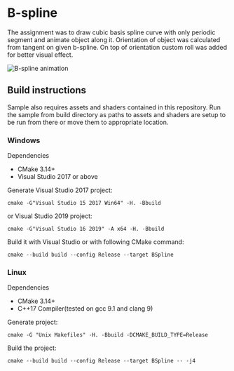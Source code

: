 # B-spline
The assignment was to draw cubic basis spline curve with only periodic segment and animate object along it. Orientation of object was calculated from tangent on given b-spline. On top of orientation custom roll was added for better visual effect.

![B-spline animation](https://media.giphy.com/media/gF2xeBcw3hHjarjDVB/source.gif)

## Build instructions

Sample also requires assets and shaders contained in this repository. Run the sample from build directory as paths to assets and shaders are setup to be run from there or move them to appropriate location.

### Windows

Dependencies
- CMake 3.14+
- Visual Studio 2017 or above

Generate Visual Studio 2017 project:
```
cmake -G"Visual Studio 15 2017 Win64" -H. -Bbuild
```
or Visual Studio 2019 project:
```
cmake -G"Visual Studio 16 2019" -A x64 -H. -Bbuild
```

Build it with Visual Studio or with following CMake command:
```
cmake --build build --config Release --target BSpline
```

### Linux

Dependencies
- CMake 3.14+
- C++17 Compiler(tested on gcc 9.1 and clang 9)

Generate project:
```
cmake -G "Unix Makefiles" -H. -Bbuild -DCMAKE_BUILD_TYPE=Release
```

Build the project:
```
cmake --build build --config Release --target BSpline -- -j4
```
